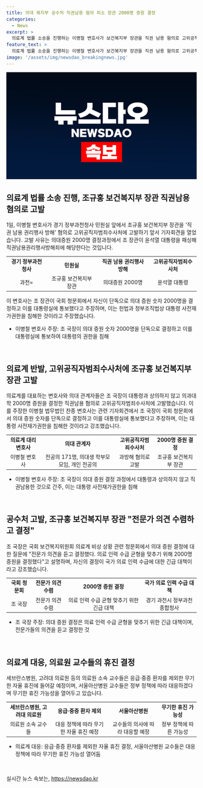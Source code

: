 ```yaml
---
title: 의대 복지부 공수처 직권남용 혐의 피소 장관 2000명 증원 결정
categories:
  - News
excerpt: >
  의료계 법률 소송을 진행하는 이병철 변호사가 보건복지부 장관을 직권 남용 혐의로 고위공직자범죄수사처에 고발했다. 의대 2000명 증원 결정은 대통령과 상의 없이 이뤄졌다는 주장과 함께, 전국 의대 관계자들의 반대 행동도 불거지고 있다.  만약 의료인력 수급문제로 최근 응급·중증 환자를 제외한 무기한 자율 휴진 조치가 이뤄진다면, 이는 이번 사건이 의료 현실에 큰 영향을 미칠 수 있다는 신호로 이해할 수 있다. 
feature_text: >
  의료계 법률 소송을 진행하는 이병철 변호사가 보건복지부 장관을 직권 남용 혐의로 고위공직자범죄수사처에 고발했다. 의대 2000명 증원 결정은 대통령과 상의 없이 이뤄졌다는 주장과 함께, 전국 의대 관계자들의 반대 행동도 불거지고 있다.  만약 의료인력 수급문제로 최근 응급·중증 환자를 제외한 무기한 자율 휴진 조치가 이뤄진다면, 이는 이번 사건이 의료 현실에 큰 영향을 미칠 수 있다는 신호로 이해할 수 있다. 
image: '/assets/img/newsdao_breakingnews.jpg'
---
```


<p><img src="/assets/img/newsdao_breakingnews.jpg" alt="cryptoinkorea 속보" /></p>

<h2 data-ke-size="size26">의료계 법률 소송 진행, 조규홍 보건복지부 장관 직권남용 혐의로 고발</h2>

<p data-ke-size="size16">1일, 이병철 변호사가 경기 정부과천청사 민원실 앞에서 조규홍 보건복지부 장관을 '직권 남용 권리행사 방해' 혐의로 고위공직자범죄수사처에 고발하기 앞서 기자회견을 열었습니다. 고발 사유는 의대증원 2000명 결정과정에서 조 장관이 윤석열 대통령을 패싱해 직권남용권리행사방해죄에 해당한다는 것입니다.</p>

<table>
  <tr>
    <td style="text-align: center; height: 17px;"><b>경기 정부과천청사</b></td>
    <td style="text-align: center; height: 17px;"><b>민원실</b></td>
    <td style="text-align: center; height: 17px;"><b>직권 남용 권리행사 방해</b></td>
    <td style="text-align: center; height: 17px;"><b>고위공직자범죄수사처</b></td>
  </tr>
  <tr>
    <td style="text-align: center; height: 17px;">과천=</td>
    <td style="text-align: center; height: 17px;">조규홍 보건복지부 장관</td>
    <td style="text-align: center; height: 17px;">의대증원 2000명</td>
    <td style="text-align: center; height: 17px;">윤석열 대통령</td>
  </tr>
</table>

<p data-ke-size="size16">이 변호사는 조 장관이 국회 청문회에서 자신이 단독으로 의대 증원 숫자 2000명을 결정하고 이를 대통령실에 통보했다고 주장하며, 이는 헌법과 정부조직법상 대통령 사전재가권한을 침해한 것이라고 주장했습니다.</p>

<ul>
  <li>이병철 변호사 주장: 조 국장이 의대 증원 숫자 2000명을 단독으로 결정하고 이를 대통령실에 통보하여 대통령의 권한을 침해</li>
</ul>

<p data-ke-size="size16">&nbsp;</p>

<h2 data-ke-size="size26">의료계 반발, 고위공직자범죄수사처에 조규홍 보건복지부 장관 고발</h2>

<p data-ke-size="size16">의료계를 대표하는 변호사와 의대 관계자들은 조 국장이 대통령과 상의하지 않고 의과대학 2000명 증원을 결정한 직권남용 혐의로 고위공직자범죄수사처에 고발했습니다. 이를 주장한 이병철 법무법인 찬종 변호사는 관련 기자회견에서 조 국장이 국회 청문회에서 의대 증원 숫자를 단독으로 결정하고 이를 대통령실에 통보했다고 주장하며, 이는 대통령 사전재가권한을 침해한 것이라고 강조했습니다.</p>

<table>
  <tr>
    <td style="text-align: center; height: 17px;"><b>의료계 대리 변호사</b></td>
    <td style="text-align: center; height: 17px;"><b>의대 관계자</b></td>
    <td style="text-align: center; height: 17px;"><b>고위공직자범죄수사처</b></td>
    <td style="text-align: center; height: 17px;"><b>2000명 증원 결정</b></td>
  </tr>
  <tr>
    <td style="text-align: center; height: 17px;">이병철 변호사</td>
    <td style="text-align: center; height: 17px;">전공의 171명, 의대생 학부모 모임, 개인 전공의</td>
    <td style="text-align: center; height: 17px;">과방해 혐의로 고발</td>
    <td style="text-align: center; height: 17px;">조규홍 보건복지부 장관</td>
  </tr>
</table>

<ul>
  <li>이병철 변호사 주장: 조 국장이 의대 증원 결정 과정에서 대통령과 상의하지 않고 직권남용한 것으로 간주, 이는 대통령 사전재가권한을 침해</li>
</ul>

<p data-ke-size="size16">&nbsp;</p>

<h2 data-ke-size="size26">공수처 고발, 조규홍 보건복지부 장관 "전문가 의견 수렴하고 결정"</h2>

<p data-ke-size="size16">조 국장은 국회 보건복지위원회 의료계 비상 상황 관련 청문회에서 의대 증원 결정에 대한 질문에 "전문가 의견을 듣고 결정했다. 의료 인력 수급 균형을 맞추기 위해 2000명 증원을 결정했다"고 설명하며, 자신의 결정이 국가 의료 인력 수급에 대한 긴급 대책이라고 강조했습니다.</p>

<table>
  <tr>
    <td style="text-align: center; height: 17px;"><b>국회 청문회</b></td>
    <td style="text-align: center; height: 17px;"><b>전문가 의견 수렴</b></td>
    <td style="text-align: center; height: 17px;"><b>2000명 증원 결정</b></td>
    <td style="text-align: center; height: 17px;"><b>국가 의료 인력 수급 대책</b></td>
  </tr>
  <tr>
    <td style="text-align: center; height: 17px;">조 국장</td>
    <td style="text-align: center; height: 17px;">전문가 의견 수렴</td>
    <td style="text-align: center; height: 17px;">의료 인력 수급 균형 맞추기 위한 긴급 대책</td>
    <td style="text-align: center; height: 17px;">경기 과천시 정부과천종합청사</td>
  </tr>
</table>

<ul>
  <li>조 국장 주장: 의대 증원 결정은 의료 인력 수급 균형을 맞추기 위한 긴급 대책이며, 전문가들의 의견을 듣고 결정한 것</li>
</ul>

<p data-ke-size="size16">&nbsp;</p>

<h2 data-ke-size="size26">의료계 대응, 의료원 교수들의 휴진 결정</h2>

<p data-ke-size="size16">세브란스병원, 고려대 의료원 등의 의료원 소속 교수들은 응급·중증 환자를 제외한 무기한 자율 휴진에 들어갈 예정이며, 서울아산병원 교수들은 정부 정책에 따라 대응하겠다며 무기한 휴진 가능성을 열어두고 있습니다.</p>

<table>
  <tr>
    <td style="text-align: center; height: 17px;"><b>세브란스병원, 고려대 의료원</b></td>
    <td style="text-align: center; height: 17px;"><b>응급·중증 환자 제외</b></td>
    <td style="text-align: center; height: 17px;"><b>서울아산병원</b></td>
    <td style="text-align: center; height: 17px;"><b>무기한 휴진 가능성</b></td>
  </tr>
  <tr>
    <td style="text-align: center; height: 17px;">의료원 소속 교수들</td>
    <td style="text-align: center; height: 17px;">대응 정책에 따라 무기한 자율 휴진 예정</td>
    <td style="text-align: center; height: 17px;">교수들의 의사에 따라 대응할 예정</td>
    <td style="text-align: center; height: 17px;">정부 정책에 따른 가능성</td>
  </tr>
</table>

<ul>
  <li>의료계 대응: 응급·중증 환자를 제외한 자율 휴진 결정, 서울아산병원 교수들은 대응 정책에 따라 무기한 휴진 가능성 열어둠</li>
</ul>

<p data-ke-size="size16">&nbsp;</p>
실시간 뉴스 속보는, <a href="https://newsdao.kr" rel="dofollow">https://newsdao.kr</a>


